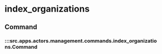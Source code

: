 # index_organizations

## Command

### :::src.apps.actors.management.commands.index_organizations.Command


